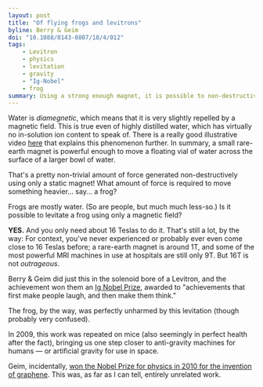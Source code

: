 ```yaml
---
layout: post
title: "Of flying frogs and levitrons"
byline: Berry & Geim
doi: "10.1088/0143-0807/18/4/012"
tags:
    - Levitron
    - physics
    - levitation
    - gravity
    - "Ig-Nobel"
    - frog
summary: Using a strong enough magnet, it is possible to non-destructively levitate water, and water-based creatures.
---
```


Water is _diamegnetic_, which means that it is very slightly repelled by a magnetic field. This is true even of highly distilled water, which has virtually no in-solution ion content to speak of. There is a really good illustrative video [here](https://www.youtube.com/watch?v=qEhhK2O4lVU) that explains this phenomenon further. In summary, a small rare-earth magnet is powerful enough to move a floating vial of water across the surface of a larger bowl of water.

That's a pretty non-trivial amount of force generated non-destructively using only a static magnet! What amount of force is required to move something heavier... say... a frog?

Frogs are mostly water. (So are people, but much much less-so.) Is it possible to levitate a frog using only a magnetic field?

**YES.** And you only need about 16 Teslas to do it. That's still a lot, by the way: For context, you've never experienced or probably ever even come close to 16 Teslas before; a rare-earth magnet is around 1T, and some of the most powerful MRI machines in use at hospitals are still only 9T. But 16T is not _outrageous_.

Berry & Geim did just this in the solenoid bore of a Levitron, and the achievement won them an [Ig Nobel Prize](https://www.improbable.com/ig/), awarded to "achievements that first make people laugh, and then make them think."

The frog, by the way, was perfectly unharmed by this levitation (though probably very confused).

In 2009, this work was repeated on mice (also seemingly in perfect health after the fact), bringing us one step closer to anti-gravity machines for humans — or artificial gravity for use in space.

Geim, incidentally, [won the Nobel Prize for physics in 2010 for the invention of graphene](https://www.nobelprize.org/nobel_prizes/physics/laureates/2010/). This was, as far as I can tell, entirely unrelated work.
